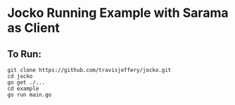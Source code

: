 # Jocko Running Example with Sarama as Client

## To Run:

```
git clone https://github.com/travisjeffery/jocko.git
cd jocko
go get ./...
cd example
go run main.go
```



